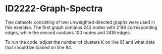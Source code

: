 # ID2222-Graph-Spectra
Two datasets consisting of two unweighted directed graphs were used in this exercise. The first graph contains 242 nodes with 2196 corresponding edges, while the second contains 100 nodes and 2418 edges.

To run the code, adjust the number of clusters K on line 81 and what data that should be loaded on line 84.